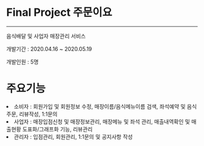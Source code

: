 # Final Project 주문이요

<hr>

음식배달 및 사업자 매장관리 서비스

개발기간 : 2020.04.16 ~ 2020.05.19

개발인원 : 5명

# 주요기능 

<div style="backgroung=gray;">
  
  <li>소비자 : 회원가입 및 회원정보 수정,  매장이름/음식메뉴이름 검색,  좌석예약 및 음식주문, 리뷰작성,  1:1문의 </li>
  
  <li>사업자 : 매장입점신청 및 매장정보관리,  매장메뉴 및 좌석 관리,  매출내역확인 및 매출현황 도표화/그래프화 기능,  리뷰관리</li>
  
  <li>관리자 : 입점관리, 회원관리, 1:1문의 및 공지사항 작성 </li>
  
  </div>



